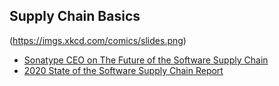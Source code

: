 ## Supply Chain Basics

(https://imgs.xkcd.com/comics/slides.png)

- [Sonatype CEO on The Future of the Software Supply Chain](https://blog.sonatype.com/sonatype-ceo-on-the-future-of-the-software-supply-chain)
- [2020 State of the Software Supply Chain Report](https://blog.sonatype.com/2020-state-of-the-software-supply-chain-report)
